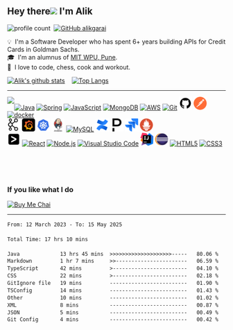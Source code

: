 ## Hey there<img src="https://raw.githubusercontent.com/MartinHeinz/MartinHeinz/master/wave.gif" width="30px"> I'm Alik
![profile count](https://komarev.com/ghpvc/?username=alikgarai&color=red)&nbsp;
[![GitHub alikgarai](https://img.shields.io/github/followers/alikgarai?label=follow&style=social)](https://github.com/alikgarai)&nbsp;

💡 &nbsp;I'm a Software Developer who has spent 6+ years building APIs for Credit Cards in Goldman Sachs.\
🎓 &nbsp;I'm an alumnus of [MIT WPU, Pune](https://mitwpu.edu.in/). \
🌱 &nbsp;I love to code, chess, cook and workout.

[![Alik's github stats](https://github-readme-stats.vercel.app/api?username=alikgarai&hide=contribs&text_bold=false&show_icons=true&theme=chartreuse-dark&hide_border=true)](https://github.com/alikgarai) &nbsp;&nbsp;
[![Top Langs](https://github-readme-stats.vercel.app/api/top-langs/?username=alikgarai&layout=compact&theme=chartreuse-dark)](https://github.com/alikgarai/github-readme-stats)

<hr>

<p>
  <a href="https://leetcode.com/alikgarai" title="Leetcode Profile!"><img align="left" src="https://leetcard.jacoblin.cool/alikgarai?theme=dark&ext=heatmap"/></a>
  <p>
    <a href="https://www.java.com/" title="Java"><img src="https://github.com/get-icon/geticon/raw/master/icons/java.svg" alt="Java" width="30px" height="30px"></a>
    <a href="https://spring.io/" title="Spring"><img src="https://github.com/get-icon/geticon/raw/master/icons/spring.svg" alt="Spring" width="30px" height="30px"></a>
    <a href="https://developer.mozilla.org/en-US/docs/Web/JavaScript" title="JavaScript"><img src="https://github.com/get-icon/geticon/raw/master/icons/javascript.svg" alt="JavaScript" width="30px" height="30px"></a>
    <a href="https://www.mongodb.org/" title="MongoDB"><img src="https://github.com/get-icon/geticon/raw/master/icons/mongodb-icon.svg" alt="MongoDB" width="30px" height="30px"></a>
    <a href="https://aws.amazon.com/" title="AWS"><img src="https://github.com/get-icon/geticon/raw/master/icons/aws.svg" alt="AWS" width="30px" height="30px"></a>
    <a href="https://git-scm.com/" title="Git"><img src="https://github.com/get-icon/geticon/raw/master/icons/git-icon.svg" alt="Git" width="30px" height="30px"></a>
    <a href="https://github.com/" title="GitHub"><img src="img\github-svgrepo-com.svg" alt="GitHub" width="30px" height="30px"></a>
    <a href="https://www.postman.com/" title="Postman"><img src="img\postman-icon-svgrepo-com.svg" alt="postman" width="30px" height="30px"></a>
    <a href="https://www.docker.com/" title="docker"><img src="https://github.com/get-icon/geticon/raw/master/icons/docker-icon.svg" alt="docker" width="30px" height="30px"></a><br/>
    <a href="https://kafka.apache.org/" title="Kafka"><img src="img\data-accesskafka-cluster-svgrepo-com.svg" alt="Kafka" width="30px" height="30px"></a>
    <a href="https://grafana.com/" title="Grafana"><img src="img\grafana-svgrepo-com.svg" alt="Grafana" width="30px" height="30px"></a> 
    <a href="https://kubernetes.io/" title="Kubernetes"><img src="img\kubernetes-svgrepo-com.svg" alt="kubernetes" width="30px" height="30px"></a>
    <a href="https://www.jenkins.io/" title="Jenkins"><img src="img\jenkins-svgrepo-com.svg" alt="jenkins" width="30px" height="30px"></a>
    <a href="https://dev.mysql.com/" title="MySQL"><img src="https://github.com/get-icon/geticon/raw/master/icons/mysql.svg" alt="MySQL" width="30px" height="30px"></a>
    <a href="https://www.atlassian.com/software/confluence" title="Confluence"><img src="img\confluence-svgrepo-com.svg" alt="Confluence" width="30px" height="30px"></a>
    <a href="https://www.pagerduty.com/" title="PagerDuty"><img src="img\pagerduty-svgrepo-com.svg" alt="pagerduty" width="30px" height="30px"></a>
    <a href="https://www.atlassian.com/software/jira" title="Jira"><img src="img\jira-svgrepo-com.svg" alt="jira" width="30px" height="30px"></a>
    <a href="https://prometheus.io/" title="Prometheus"><img src="img\prometheus-svgrepo-com.svg" alt="prometheus" width="30px" height="30px"></a><br/>
    <a href="https://www.splunk.com/" title="Splunk"><img src="img\splunk-svgrepo-com.svg" alt="splunk" width="30px" height="30px"></a>
    <a href="https://reactjs.org/" title="React"><img src="https://github.com/get-icon/geticon/raw/master/icons/react.svg" alt="React" width="30px" height="30px"></a>
    <a href="https://nodejs.org/" title="Node.js"><img src="https://github.com/get-icon/geticon/raw/master/icons/nodejs-icon.svg" alt="Node.js" width="30px" height="30px"></a>
    <a href="https://code.visualstudio.com/" title="Visual Studio Code"><img src="https://github.com/get-icon/geticon/raw/master/icons/visual-studio-code.svg" alt="Visual Studio Code" width="30px" height="30px"></a>
    <a href="https://www.jetbrains.com/idea/" title="Intellij"><img src="img\jb-intellij-idea-svgrepo-com.svg" alt="intellij" width="30px" height="30px"></a>
    <a href="https://www.eclipse.org/" title="Eclipse"><img src="img\eclipse-icon-svgrepo-com.svg" alt="Eclipse" width="30px" height="30px"></a>
    <a href="https://www.w3.org/TR/html5/" title="HTML5"><img src="https://github.com/get-icon/geticon/raw/master/icons/html-5.svg" alt="HTML5" width="30px" height="30px"></a>
    <a href="https://www.w3.org/TR/CSS/" title="CSS3"><img src="https://github.com/get-icon/geticon/raw/master/icons/css-3.svg" alt="CSS3" width="30px" height="30px"></a>
  </p>
</p>

<br/>
<br/>
<br/>

### If you like what I do
<a href="https://www.buymeacoffee.com/garaialik247" target="_blank"><img src="https://cdn.buymeacoffee.com/buttons/v2/default-red.png" alt="Buy Me Chai" width="150" ></a>

<hr>

<!--START_SECTION:waka-->

```txt
From: 12 March 2023 - To: 15 May 2025

Total Time: 17 hrs 10 mins

Java             13 hrs 45 mins  >>>>>>>>>>>>>>>>>>>>-----   80.06 %
Markdown         1 hr 7 mins     >>-----------------------   06.59 %
TypeScript       42 mins         >------------------------   04.10 %
CSS              22 mins         >------------------------   02.18 %
GitIgnore file   19 mins         -------------------------   01.90 %
TSConfig         14 mins         -------------------------   01.43 %
Other            10 mins         -------------------------   01.02 %
XML              8 mins          -------------------------   00.87 %
JSON             5 mins          -------------------------   00.49 %
Git Config       4 mins          -------------------------   00.42 %
```

<!--END_SECTION:waka-->

<!-- Resources
svg images - https://www.svgrepo.com/vectors/postman/
wakatime - https://github.com/marketplace/actions/waka-readme
Awesome github profiles - https://zzetao.github.io/awesome-github-profile/ -->
